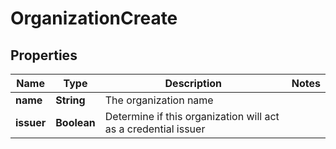 

# OrganizationCreate

## Properties

Name | Type | Description | Notes
------------ | ------------- | ------------- | -------------
**name** | **String** | The organization name | 
**issuer** | **Boolean** | Determine if this organization will act as a credential issuer | 



